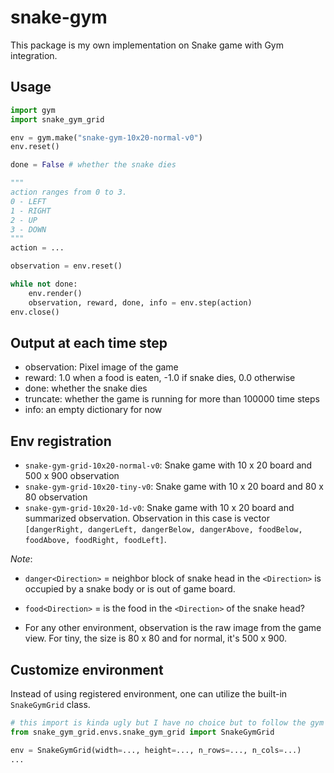 # snake-gym

This package is my own implementation on Snake game with Gym integration.

## Usage

```python
import gym
import snake_gym_grid

env = gym.make("snake-gym-10x20-normal-v0")
env.reset()

done = False # whether the snake dies

"""
action ranges from 0 to 3.
0 - LEFT
1 - RIGHT
2 - UP
3 - DOWN
"""
action = ...

observation = env.reset()

while not done:
    env.render()
    observation, reward, done, info = env.step(action)
env.close()
```

## Output at each time step

- observation: Pixel image of the game
- reward: 1.0 when a food is eaten, -1.0 if snake dies, 0.0 otherwise
- done: whether the snake dies
- truncate: whether the game is running for more than 100000 time steps
- info: an empty dictionary for now

## Env registration

- `snake-gym-grid-10x20-normal-v0`: Snake game with 10 x 20 board and 500 x 900 observation
- `snake-gym-grid-10x20-tiny-v0`: Snake game with 10 x 20 board and 80 x 80 observation
- `snake-gym-grid-10x20-1d-v0`: Snake game with 10 x 20 board and summarized observation. Observation in this case is vector `[dangerRight, dangerLeft, dangerBelow, dangerAbove, foodBelow, foodAbove, foodRight, foodLeft]`.

_Note_:

- `danger<Direction>` = neighbor block of snake head in the `<Direction>` is occupied by a snake body or is out of game board.

- `food<Direction>` = is the food in the `<Direction>` of the snake head?

- For any other environment, observation is the raw image from the game view. For tiny, the size is 80 x 80 and for normal, it's 500 x 900.

## Customize environment

Instead of using registered environment, one can utilize the built-in `SnakeGymGrid` class.

```python
# this import is kinda ugly but I have no choice but to follow the gym standard
from snake_gym_grid.envs.snake_gym_grid import SnakeGymGrid

env = SnakeGymGrid(width=..., height=..., n_rows=..., n_cols=...)
...
```

